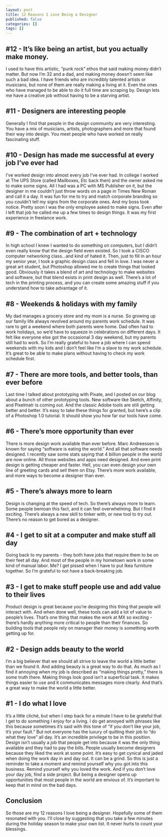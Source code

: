 ```yaml
---
layout: post
title: 12 Reasons I Love Being a Designer
published: false
categories: []
tags: []
---
```


## #12 - It’s like being an artist, but you actually make money.
I used to have this artistic, “punk rock” ethos that said making money didn’t matter. But now I’m 32 and a dad, and making money doesn’t seem like such a bad idea. I have friends who are incredibly talented artists or musicians, but none of them are really making a living at it. Even the ones who have managed to be able to do it full time are scraping by. Design lets me have a creative job without having to be a starving artist.

## #11 - Designers are interesting people
Generally I find that people in the design community are very interesting. You have a mix of musicians, artists, photographers and more that found their way into design. You meet people who have worked on really fascinating stuff. 

## #10 - Design has made me successful at every job I’ve ever had
I’ve worked design into almost every job I’ve ever had. In college I worked at The UPS Store (called Mailboxes, Etc back then) and the owner asked me to make some signs. All I had was a PC with MS Publisher on it, but the designer in me couldn’t just throw words on a page in Times New Roman and call it a day. It was fun for me to try and match corporate branding so you couldn’t tell my signs from the corporate ones. And my boss took notice. Pretty soon I was the only employee asked to make signs. Even after I left that job he called me up a few times to design things. It was my first experience in freelance work.

## #9 - The combination of art + technology
In high school I knew I wanted to do something on computers, but I didn’t even really know that the design field even existed. So I took a CISCO computer networking class…and kind of hated it. Then, just to fill in an hour my senior year, I took a graphic design class and fell in love. I was never a great art student, but Photoshop allowed me to create things that looked good. Obviously it takes a blend of art and technology to make websites and software, but that blend exists in print design as well. There’s a lot of tech in the printing process, and you can create some amazing stuff if you understand how to take advantage of it.

## #8 - Weekends & holidays with my family
My dad manages a grocery store and my mom is a nurse. So growing up our family life always revolved around my parents work schedule. It was rare to get a weekend where both parents were home. Dad often had to work holidays, so we’d have to squeeze in celebrations on different days. It felt like everyone else got the occasional 3 day weekend, but my parents still had to work. So I’m really grateful to have a job where I can spend weekends with my kids and I don’t feel like I’m a slave to my work schedule. It’s great to be able to make plans without having to check my work schedule first.

## #7 - There are more tools, and better tools, than ever before
Last time I talked about prototyping with Pixate, and I posted on our blog about a bunch of other prototyping tools. New software like Sketch, Affinity, and Pixelmatr is coming out. And the classic Adobe tools are still getting better and better. It’s easy to take these things for granted, but here’s a clip of a Photoshop 1.0 tutorial. It should show you how far our tools have come.

## #6 -  There’s more opportunity than ever
There is more design work available than ever before. Marc Andreessen is known for saying “software is eating the world.” And all that software needs designed. I recently saw some stats saying that 4 billion people in the world are now online. All those websites and apps need designed. And even print design is getting cheaper and faster. Hell, you can even design your own line of greeting cards and sell them on Etsy. There’s more work available, and more ways to become a designer than ever.

## #5 - There’s always more to learn
Design is changing at the speed of tech. So there’s always more to learn. Some people bemoan this fact, and it can feel overwhelming. But I find it exciting. There’s always a new skill to tinker with, or new tool to try out. There’s no reason to get bored as a designer.

## #4 - I get to sit at a computer and make stuff all day
Going back to my parents - they both have jobs that require them to be on their feet all day. And most of the people in my hometown work in some kind of manual labor. Me? I get pissed when I have to put Ikea furniture together. So I’m grateful to not have a back-breaking job.

## #3 - I get to make stuff people use and add value to their lives
Product design is great because you’re designing this thing that people will interact with. And when done well, these tools can add a lot of value to people’s lives. That’s one thing that makes the work at MX so exciting - there’s hardly anything more critical to people than their finances. So building tools that people rely on manager their money is something worth getting up for.

## #2 - Design adds beauty to the world
I’m a big believer that we should all strive to leave the world a little better than we found it. And adding beauty is a great way to do that. As much as I find it annoying when my job is described as “making things pretty,” there is some truth there. Making things look good isn’t a superficial task. It makes things easier to use and it communicates messages more clearly. And that’s a great way to make the world a little better.

## #1 - I do what I love
It’s a little cliché, but when I step back for a minute I have to be grateful that I get to do something I enjoy for a living. I do get annoyed with phrases like this because sometimes it’s said with this tone of “if you don’t like your job, it’s your fault.” But not everyone has the luxury of quitting their job to “do what they love” all day. It’s an incredible privilege to be in this position. Design isn’t usually a job that people get into because it was the only thing available and they had to pay the bills. People usually become designers because they liked the work at some point. It’s easy to get cynical and jaded when doing the work day in and day out. It can be a grind. So this is just a reminder to take a moment and remind yourself why you got into this business. Remind yourself why you loved the work. And if you don’t love your day job, find a side project. But being a designer opens up opportunities that most people in the world are envious of. It’s important to keep that in mind on the bad days.

## Conclusion
So those are my 12 reasons I love being a designer. Hopefully some of them resonated with you. I’ll close by suggesting that you take a few minutes during the holiday season to make your own list. It never hurts to count your blessings.